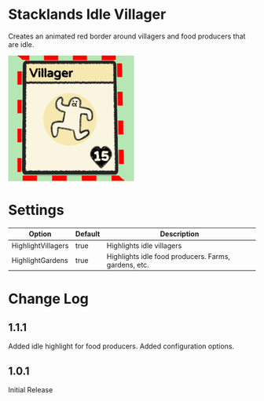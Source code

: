 # Stacklands Idle Villager

Creates an animated red border around villagers and food producers that are idle.

![Idle Villager](Thunderstore.io-Package/icon.png)

# Settings

|Option|Default|Description|
|--|--|--|
|HighlightVillagers|true|Highlights idle villagers|
|HighlightGardens|true|Highlights idle food producers.  Farms, gardens, etc.|



# Change Log

## 1.1.1
Added idle highlight for food producers.
Added configuration options.

## 1.0.1
Initial Release

